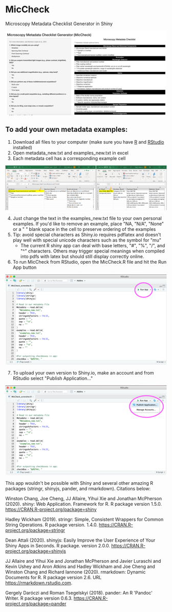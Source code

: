 # MicCheck
Microscopy Metadata Checklist Generator in Shiny
<p>
    <img src="MicCheck_UI.png" />
</p>

## To add your own metadata examples:
1. Download all files to your computer (make sure you have [R](https://cran.rstudio.com/) and [RStudio](https://rstudio.com/products/rstudio/download/) installed)
2. Open metadata_new.txt and examples_new.txt in excel
3. Each metadata cell has a corresponding example cell
<p>
    <img src="excel_screenshot.png" />
</p>

4. Just change the text in the examples_new.txt file to your own personal examples. If you'd like to remove an example, place "NA, "N/A", "None" or a " " blank space in the cell to preserve ordering of the examples
5. Tip: avoid special characters as Shiny.io requires pdflatex and doesn't play well with special unicode characters such as the symbol for "mu"
    * The current R shiny app can deal with base letters, "#", "%", "/", and "^" characters. Others may trigger special meanings when compiled into pdfs with latex but should still display correctly online.
6. To run MicCheck from RStudio, open the MicCheck.R file and hit the Run App button
<p>
    <img src="MicCheck_RunApp.png" />
</p>

7. To upload your own version to Shiny.io, make an account and from RStudio select "Publish Application..."
<p>
    <img src="MicCheck_publish.png" />
</p>

This app wouldn't be possible with Shiny and several other amazing R packages (stringr, shinyjs, pander, and rmarkdown). Citations below: 

Winston Chang, Joe Cheng, JJ Allaire, Yihui Xie and Jonathan McPherson (2020). shiny: Web Application. Framework for R. R package version 1.5.0. https://CRAN.R-project.org/package=shiny

Hadley Wickham (2019). stringr: Simple, Consistent Wrappers for Common String Operations. R package version. 1.4.0. https://CRAN.R-project.org/package=stringr

Dean Attali (2020). shinyjs: Easily Improve the User Experience of Your Shiny Apps in Seconds. R package. version 2.0.0. https://CRAN.R-project.org/package=shinyjs

JJ Allaire and Yihui Xie and Jonathan McPherson and Javier Luraschi and Kevin Ushey and Aron Atkins and Hadley Wickham and Joe Cheng and Winston Chang and Richard Iannone (2020). rmarkdown: Dynamic Documents for R. R package version 2.6. URL https://rmarkdown.rstudio.com.

Gergely Daróczi and Roman Tsegelskyi (2018). pander: An R 'Pandoc' Writer. R package version 0.6.3. https://CRAN.R-project.org/package=pander
